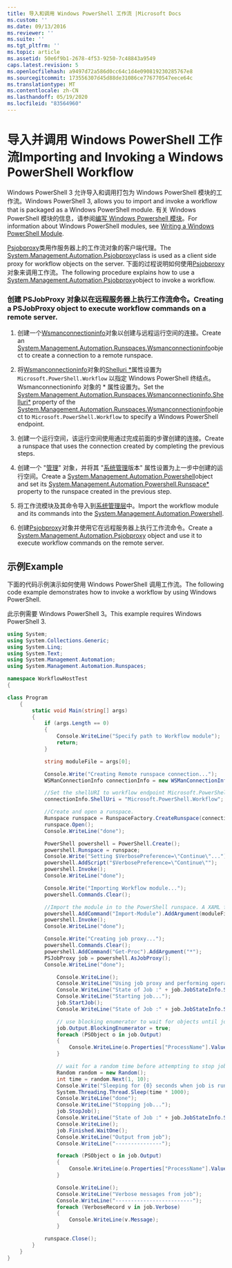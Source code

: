 ```yaml
---
title: 导入和调用 Windows PowerShell 工作流 |Microsoft Docs
ms.custom: ''
ms.date: 09/13/2016
ms.reviewer: ''
ms.suite: ''
ms.tgt_pltfrm: ''
ms.topic: article
ms.assetid: 50e6f9b1-2678-4f53-9250-7c48843a9549
caps.latest.revision: 5
ms.openlocfilehash: a9497d72a586d0cc64c1d4e090819230285767e8
ms.sourcegitcommit: 173556307d45d88de31086ce776770547eece64c
ms.translationtype: MT
ms.contentlocale: zh-CN
ms.lasthandoff: 05/19/2020
ms.locfileid: "83564960"
---
```

# <a name="importing-and-invoking-a-windows-powershell-workflow"></a><span data-ttu-id="fbc77-102">导入并调用 Windows PowerShell 工作流</span><span class="sxs-lookup"><span data-stu-id="fbc77-102">Importing and Invoking a Windows PowerShell Workflow</span></span>

<span data-ttu-id="fbc77-103">Windows PowerShell 3 允许导入和调用打包为 Windows PowerShell 模块的工作流。</span><span class="sxs-lookup"><span data-stu-id="fbc77-103">Windows PowerShell 3, allows you to import and invoke a workflow that is packaged as a Windows PowerShell module.</span></span> <span data-ttu-id="fbc77-104">有关 Windows PowerShell 模块的信息，请参阅[编写 Windows Powershell 模块](../module/writing-a-windows-powershell-module.md)。</span><span class="sxs-lookup"><span data-stu-id="fbc77-104">For information about Windows PowerShell modules, see [Writing a Windows PowerShell Module](../module/writing-a-windows-powershell-module.md).</span></span>

<span data-ttu-id="fbc77-105">[Psjobproxy](/dotnet/api/System.Management.Automation.PSJobProxy)类用作服务器上的工作流对象的客户端代理。</span><span class="sxs-lookup"><span data-stu-id="fbc77-105">The [System.Management.Automation.Psjobproxy](/dotnet/api/System.Management.Automation.PSJobProxy)class is used as a client side proxy for workflow objects on the server.</span></span> <span data-ttu-id="fbc77-106">下面的过程说明如何使用[Psjobproxy](/dotnet/api/System.Management.Automation.PSJobProxy)对象来调用工作流。</span><span class="sxs-lookup"><span data-stu-id="fbc77-106">The following procedure explains how to use a [System.Management.Automation.Psjobproxy](/dotnet/api/System.Management.Automation.PSJobProxy)object to invoke a workflow.</span></span>

### <a name="creating-a-psjobproxy-object-to-execute-workflow-commands-on-a-remote-server"></a><span data-ttu-id="fbc77-107">创建 PSJobProxy 对象以在远程服务器上执行工作流命令。</span><span class="sxs-lookup"><span data-stu-id="fbc77-107">Creating a PSJobProxy object to execute workflow commands on a remote server.</span></span>

1. <span data-ttu-id="fbc77-108">创建一个[Wsmanconnectioninfo](/dotnet/api/System.Management.Automation.Runspaces.WSManConnectionInfo)对象以创建与远程运行空间的连接。</span><span class="sxs-lookup"><span data-stu-id="fbc77-108">Create an [System.Management.Automation.Runspaces.Wsmanconnectioninfo](/dotnet/api/System.Management.Automation.Runspaces.WSManConnectionInfo)object to create a connection to a remote runspace.</span></span>

2. <span data-ttu-id="fbc77-109">将[Wsmanconnectioninfo](/dotnet/api/System.Management.Automation.Runspaces.WSManConnectionInfo)对象的[Shelluri \*](/dotnet/api/System.Management.Automation.Runspaces.WSManConnectionInfo.ShellUri)属性设置为 `Microsoft.PowerShell.Workflow` 以指定 Windows PowerShell 终结点。 Wsmanconnectioninfo 对象的 \* 属性设置为。</span><span class="sxs-lookup"><span data-stu-id="fbc77-109">Set the [System.Management.Automation.Runspaces.Wsmanconnectioninfo.Shelluri\*](/dotnet/api/System.Management.Automation.Runspaces.WSManConnectionInfo.ShellUri) property of the [System.Management.Automation.Runspaces.Wsmanconnectioninfo](/dotnet/api/System.Management.Automation.Runspaces.WSManConnectionInfo)object to `Microsoft.PowerShell.Workflow` to specify a Windows PowerShell endpoint.</span></span>

3. <span data-ttu-id="fbc77-110">创建一个运行空间，该运行空间使用通过完成前面的步骤创建的连接。</span><span class="sxs-lookup"><span data-stu-id="fbc77-110">Create a runspace that uses the connection created by completing the previous steps.</span></span>

4. <span data-ttu-id="fbc77-111">创建一个 "[管理](/dotnet/api/System.Management.Automation.PowerShell)" 对象，并将其 "[系统管理](/dotnet/api/System.Management.Automation.PowerShell.Runspace)版本" 属性设置为上一步中创建的运行空间。</span><span class="sxs-lookup"><span data-stu-id="fbc77-111">Create a [System.Management.Automation.Powershell](/dotnet/api/System.Management.Automation.PowerShell)object and set its [System.Management.Automation.Powershell.Runspace\*](/dotnet/api/System.Management.Automation.PowerShell.Runspace) property to the runspace created in the previous step.</span></span>

5. <span data-ttu-id="fbc77-112">将工作流模块及其命令导入到[系统管理层](/dotnet/api/System.Management.Automation.PowerShell)中。</span><span class="sxs-lookup"><span data-stu-id="fbc77-112">Import the workflow module and its commands into the [System.Management.Automation.Powershell](/dotnet/api/System.Management.Automation.PowerShell).</span></span>

6. <span data-ttu-id="fbc77-113">创建[Psjobproxy](/dotnet/api/System.Management.Automation.PSJobProxy)对象并使用它在远程服务器上执行工作流命令。</span><span class="sxs-lookup"><span data-stu-id="fbc77-113">Create a [System.Management.Automation.Psjobproxy](/dotnet/api/System.Management.Automation.PSJobProxy) object and use it to execute workflow commands on the remote server.</span></span>

## <a name="example"></a><span data-ttu-id="fbc77-114">示例</span><span class="sxs-lookup"><span data-stu-id="fbc77-114">Example</span></span>

<span data-ttu-id="fbc77-115">下面的代码示例演示如何使用 Windows PowerShell 调用工作流。</span><span class="sxs-lookup"><span data-stu-id="fbc77-115">The following code example demonstrates how to invoke a workflow by using Windows PowerShell.</span></span>

<span data-ttu-id="fbc77-116">此示例需要 Windows PowerShell 3。</span><span class="sxs-lookup"><span data-stu-id="fbc77-116">This example requires Windows PowerShell 3.</span></span>

```csharp
using System;
using System.Collections.Generic;
using System.Linq;
using System.Text;
using System.Management.Automation;
using System.Management.Automation.Runspaces;

namespace WorkflowHostTest
{

class Program
    {
        static void Main(string[] args)
        {
            if (args.Length == 0)
            {
                Console.WriteLine("Specify path to Workflow module");
                return;
            }

            string moduleFile = args[0];

            Console.Write("Creating Remote runspace connection...");
            WSManConnectionInfo connectionInfo = new WSManConnectionInfo();

            //Set the shellURI to workflow endpoint Microsoft.PowerShell.Workflow
            connectionInfo.ShellUri = "Microsoft.PowerShell.Workflow";

            //Create and open a runspace.
            Runspace runspace = RunspaceFactory.CreateRunspace(connectionInfo);
            runspace.Open();
            Console.WriteLine("done");

            PowerShell powershell = PowerShell.Create();
            powershell.Runspace = runspace;
            Console.Write("Setting $VerbosePreference=\"Continue\"...");
            powershell.AddScript("$VerbosePreference=\"Continue\"");
            powershell.Invoke();
            Console.WriteLine("done");

            Console.Write("Importing Workflow module...");
            powershell.Commands.Clear();

            //Import the module in to the PowerShell runspace. A XAML file could also be imported directly by using Import-Module.
            powershell.AddCommand("Import-Module").AddArgument(moduleFile);
            powershell.Invoke();
            Console.WriteLine("done");

            Console.Write("Creating job proxy...");
            powershell.Commands.Clear();
            powershell.AddCommand("Get-Proc").AddArgument("*");
            PSJobProxy job = powershell.AsJobProxy();
            Console.WriteLine("done");

                Console.WriteLine();
                Console.WriteLine("Using job proxy and performing operations...");
                Console.WriteLine("State of Job :" + job.JobStateInfo.State.ToString());
                Console.WriteLine("Starting job...");
                job.StartJob();
                Console.WriteLine("State of Job :" + job.JobStateInfo.State.ToString());

                // use blocking enumerator to wait for objects until job finishes
                job.Output.BlockingEnumerator = true;
                foreach (PSObject o in job.Output)
                {
                    Console.WriteLine(o.Properties["ProcessName"].Value.ToString());
                }

                // wait for a random time before attempting to stop job
                Random random = new Random();
                int time = random.Next(1, 10);
                Console.Write("Sleeping for {0} seconds when job is running on another thread...", time);
                System.Threading.Thread.Sleep(time * 1000);
                Console.WriteLine("done");
                Console.WriteLine("Stopping job...");
                job.StopJob();
                Console.WriteLine("State of Job :" + job.JobStateInfo.State.ToString());
                Console.WriteLine();
                job.Finished.WaitOne();
                Console.WriteLine("Output from job");
                Console.WriteLine("---------------");

                foreach (PSObject o in job.Output)
                {
                    Console.WriteLine(o.Properties["ProcessName"].Value.ToString());
                }

                Console.WriteLine();
                Console.WriteLine("Verbose messages from job");
                Console.WriteLine("-------------------------");
                foreach (VerboseRecord v in job.Verbose)
                {
                    Console.WriteLine(v.Message);
                }

            runspace.Close();
        }
    }
}

```
